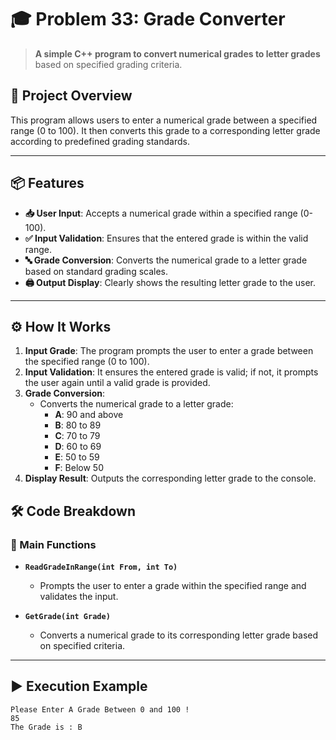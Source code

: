 # 🎓 Problem 33: Grade Converter

> **A simple C++ program to convert numerical grades to letter grades** based on specified grading criteria.

## 🌟 Project Overview
This program allows users to enter a numerical grade between a specified range (0 to 100). It then converts this grade to a corresponding letter grade according to predefined grading standards.

---

## 📦 Features
- **📥 User Input**: Accepts a numerical grade within a specified range (0-100).
- **✅ Input Validation**: Ensures that the entered grade is within the valid range.
- **🔤 Grade Conversion**: Converts the numerical grade to a letter grade based on standard grading scales.
- **🖨️ Output Display**: Clearly shows the resulting letter grade to the user.

---

## ⚙️ How It Works
1. **Input Grade**: The program prompts the user to enter a grade between the specified range (0 to 100).
2. **Input Validation**: It ensures the entered grade is valid; if not, it prompts the user again until a valid grade is provided.
3. **Grade Conversion**:
   - Converts the numerical grade to a letter grade:
     - **A**: 90 and above
     - **B**: 80 to 89
     - **C**: 70 to 79
     - **D**: 60 to 69
     - **E**: 50 to 59
     - **F**: Below 50
4. **Display Result**: Outputs the corresponding letter grade to the console.

## 🛠️ Code Breakdown
### 🔹 Main Functions
- **`ReadGradeInRange(int From, int To)`**
  - Prompts the user to enter a grade within the specified range and validates the input.

- **`GetGrade(int Grade)`**
  - Converts a numerical grade to its corresponding letter grade based on specified criteria.

---

## ▶️ Execution Example

```plaintext
Please Enter A Grade Between 0 and 100 !
85
The Grade is : B

